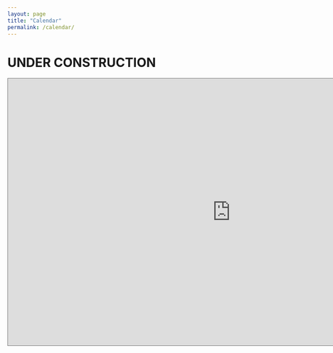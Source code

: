 ```yaml
---
layout: page
title: "Calendar"
permalink: /calendar/
---
```

# UNDER CONSTRUCTION
<iframe src="https://calendar.google.com/calendar/embed?height=600&wkst=1&bgcolor=%23D50000&ctz=America%2FNew_York&showTitle=0&title=Central%20NJ%20DSA&src=Y2VudHJhbG5qZHNhQGdtYWlsLmNvbQ&src=bDNrM3FocjNhbWlzcGE2YnJzYmJ0dWQ1amN0cXM5NjRAaW1wb3J0LmNhbGVuZGFyLmdvb2dsZS5jb20&color=%23D50000&color=%23E4C441" style="border:solid 1px #777" width="1000" height="600" frameborder="0" scrolling="no"></iframe>

